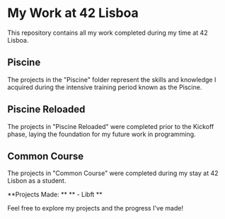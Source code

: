 # My Work at 42 Lisboa

This repository contains all my work completed during my time at 42 Lisboa. 

## Piscine

The projects in the "Piscine" folder represent the skills and knowledge I acquired during the intensive training period known as the Piscine.

## Piscine Reloaded

The projects in "Piscine Reloaded" were completed prior to the Kickoff phase, laying the foundation for my future work in programming.

## Common Course

The projects in "Common Course" were completed during my stay at 42 Lisbon as a student.

**Projects Made: **
** - Libft **

Feel free to explore my projects and the progress I've made!
